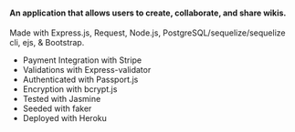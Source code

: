 #### An application that allows users to create, collaborate, and share wikis.

Made with Express.js, Request, Node.js, PostgreSQL/sequelize/sequelize cli, ejs, & Bootstrap.

* Payment Integration with Stripe
* Validations with Express-validator
* Authenticated with Passport.js
* Encryption with bcrypt.js
* Tested with Jasmine
* Seeded with faker
* Deployed with Heroku
